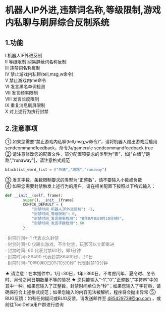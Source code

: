 # 机器人IP外进,违禁词名称,等级限制,游戏内私聊与刷屏综合反制系统
## 1.功能
Ⅰ 机器人IP外进反制  
Ⅱ 等级限制 网易屏蔽词名称反制  
Ⅲ 违禁词名称反制  
Ⅳ 禁止游戏内私聊(tell,msg,w命令)  
Ⅴ 禁止游戏内me命令  
Ⅵ 发言黑名单词检测  
Ⅶ 发言频率限制  
Ⅷ 发言长度限制  
Ⅸ 重复消息刷屏限制  
Ⅹ 对上述行为执行封禁  

## 2.注意事项
① 如果您需要“禁止游戏内私聊(tell,msg,w命令)”，请将机器人踢出游戏后启用sendcommandfeedback，命令为/gamerule sendcommandfeedback true  
② 请注意修改您的配置文件，部分配置项要求的类型为“表”，如["白墙","跑路","runaway"]，请注意格式规范  
```python
blacklist_word_list = ["白墙","跑路","runaway"]
```
③ 发言字数、条数限制要求的类型为“正整数”，请不要输入小数或负数  
④ 如果您需要封禁触发上述行为的用户，请在相关配置下按照以下格式输入：  
```python
def __init__(self, frame):
        super().__init__(frame)
        CONFIG_DEFAULT = {
            "封禁时间_机器人IP外进反制": -1,
            "封禁时间_等级限制": 0,
            "封禁时间_发言频率检测": "0年0月0日0时10分0秒",
            "封禁时间_发言字数检测": 60
        }
```
<span style="color: grey">· 封禁时间=-1 代表永久封禁</span>  
<span style="color: grey">· 封禁时间=0 仅踢出游戏，不作封禁，玩家可以立即重进</span>  
<span style="color: grey">· 封禁时间=60 代表封禁60秒，即1分钟</span>  
<span style="color: grey">· 封禁时间=86400 代表封禁86400秒，即1日</span>  
<span style="color: grey">· 封禁时间="0年0月0日0时10分0秒" 代表封禁10分钟</span>  
  
★ 请注意：在本插件中，1月=30日，1年=360日，不考虑闰年、夏令时、冬令时、月份之间日期数量不等的情况 
★ 您只能输入"-1","0","正整数","字符串"中的其中一种。如果您输入了正整数，封禁时间单位为“秒”；如果您输入了字符串，请确保符合上述格式规范；如果您输入的内容无法被解析，程序将会抛出异常
⑤ BUG反馈：如有任何疑问或BUG反馈，请发送邮件至 485429738@qq.com ，或前往ToolDelta用户群进行咨询  
